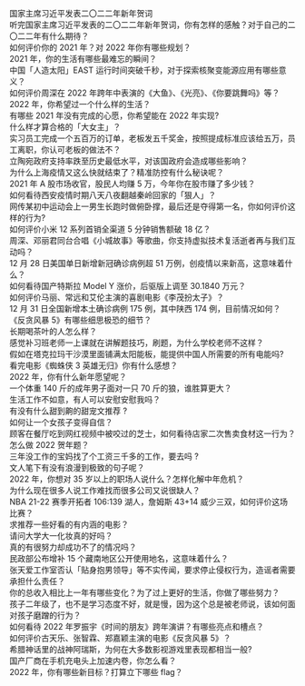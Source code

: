 国家主席习近平发表二〇二二年新年贺词  
听完国家主席习近平发表的二〇二二年新年贺词，你有怎样的感触？对于自己的二〇二二年有什么期待？  
如何评价你的 2021 年？对 2022 年你有哪些规划？  
2021 年，你的生活有哪些最难忘的瞬间？  
中国「人造太阳」EAST 运行时间突破千秒，对于探索核聚变能源应用有哪些意义？  
如何评价周深在 2022 年跨年中表演的《大鱼》、《光亮》、《你要跳舞吗》等？  
2022 年，你希望过一个什么样的生活？  
有哪些 2021 年没有完成的心愿，你希望能在 2022 年实现?  
什么样才算合格的「大女主」？  
实习员工完成一个五百万的订单，老板发五千奖金，按照提成标准应该给五万，员工离职，你认可老板的做法不？  
立陶宛政府支持率跌至历史最低水平，对该国政府会造成哪些影响？  
为什么上海疫情又这么快就结束了？精准防控有什么秘诀呢？  
2021 年 A 股市场收官，股民人均赚 5 万，今年你在股市赚了多少钱？  
如何看待西安疫情时期八天八夜翻越秦岭回家的「狠人」？  
网传某初中运动会上一男生长跑时做俯卧撑，最后还是夺得第一名，你如何评价这样的行为?  
如何评价小米 12 系列首销全渠道 5 分钟销售额破 18 亿？  
周深、邓丽君同台合唱《小城故事》等歌曲，你支持虚拟技术复活逝者再与我们互动吗？  
12 月 28 日美国单日新增新冠确诊病例超 51 万例，创疫情以来新高，这意味着什么？  
如何看待国产特斯拉 Model Y 涨价，后驱版上调至 30.1840 万元？  
如何评价马丽、常远和艾伦主演的喜剧电影《李茂扮太子》？  
12 月 31 日全国新增本土确诊病例 175 例，其中陕西  174 例，目前情况如何？  
《反贪风暴 5》有哪些细思极恐的细节？  
长期喝茶叶的人怎么样？  
感觉补习班老师一上课就在讲解题技巧，刷题，为什么学校老师不这样？  
假如在塔克拉玛干沙漠里面铺满太阳能板，能提供中国人所需要的所有电能吗?  
看完电影《蜘蛛侠 3 英雄无归》你有什么感想？  
2022 年，你有什么新年愿望呢？  
一个体重 140 斤的成年男子面对一只 70 斤的狼，谁胜算更大？  
生活工作不如意，有人可以安慰安慰我吗？  
有没有什么甜到齁的甜宠文推荐   ?  
如何让一个女孩子变得自信？  
顾客在餐厅吃到网红视频中被咬过的芝士，如何看待店家二次售卖食材这一行为？  
怎么做 2022 贺年题？  
三年没工作的宝妈找了个工资三千多的工作，要去吗 ?  
文人笔下有没有浪漫到极致的句子呢？  
2022 年，你想对 35 岁以上的职场人说什么？怎样化解中年危机？  
为什么现在很多人说工作难找而很多公司又说很缺人？  
NBA 21-22 赛季开拓者 106:139 湖人，詹姆斯 43+14 威少三双，如何评价这场比赛？  
求推荐一些好看的有内涵的电影？  
请问大学大一化妆真的好吗？  
真的有很努力却成功不了的情况吗？  
民政部公布增补 15 个藏南地区公开使用地名，这意味着什么？  
张天爱工作室否认「贴身抱男领导」等不实传闻，要求停止侵权行为，造谣者需要承担什么责任？  
你的总收入相比上一年有哪些变化？为了过上更好的生活，你做了哪些努力？  
孩子二年级了，也不是学习态度不好，就是慢，因为这个总是被老师说，该如何面对孩子磨蹭的行为？  
如何看待 2022 年罗振宇《时间的朋友》跨年演讲？有哪些亮点和槽点？  
如何评价古天乐、张智霖、郑嘉颖主演的电影《反贪风暴 5》？  
希腊神话里的战神阿瑞斯，为何在大多数影视游戏里表现都相当一般?  
国产厂商在手机充电头上加速内卷，你怎么看？  
2022 年，你有哪些新目标？打算立下哪些 flag？  
